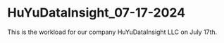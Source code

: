 # HuYuDataInsight_07-17-2024
This is the workload for our company HuYuDataInsight LLC on July 17th.
